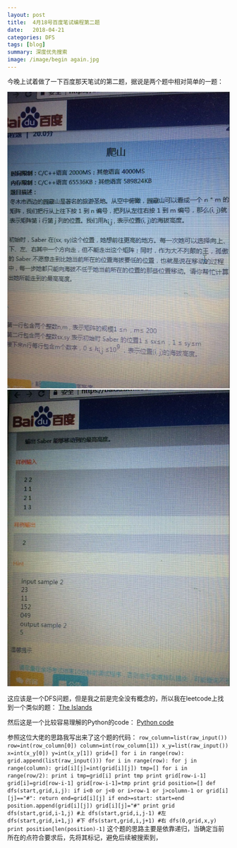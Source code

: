 ```yaml
---
layout: post
title:  4月18号百度笔试编程第二题
date:   2018-04-21 
categories: DFS
tags: [blog]  
summary: 深度优先搜索
image: /image/begin again.jpg
---
```

今晚上试着做了一下百度那天笔试的第二题，据说是两个题中相对简单的一题：

![baidu18.jpg](/image/baidu18.jpg)
![baidu19.jpg](/image/baidu19.jpg)

这应该是一个DFS问题，但是我之前是完全没有概念的，所以我在leetcode上找到一个类似的题：
[The Islands](https://leetcode.com/problems/number-of-islands/description/)

然后这是一个比较容易理解的Python的code：
[Python code](https://leetcode.com/problems/number-of-islands/discuss/56340/Python-Simple-DFS-Solution)

参照这位大佬的思路我写出来了这个题的代码：
`
row_column=list(raw_input())
row=int(row_column[0])
column=int(row_column[1])
x_y=list(raw_input())
x=int(x_y[0])
y=int(x_y[1])
grid=[]
for i in range(row):
    grid.append(list(raw_input()))
for i in range(row):
    for j in range(column):
        grid[i][j]=int(grid[i][j])
tmp=[]
for i in range(row/2):
    print i
    tmp=grid[i]
    print tmp
    print grid[row-i-1]
    grid[i]=grid[row-i-1]
    grid[row-i-1]=tmp
print grid
position=[]
def dfs(start,grid,i,j):
    if i<0 or j<0 or i>row-1 or j>column-1 or grid[i][j]=="#":
        return
    end=grid[i][j]
    if end>=start:
        start=end
        position.append(grid[i][j])
        grid[i][j]="#"
        print grid
        dfs(start,grid,i-1,j) #上
        dfs(start,grid,i,j-1) #左
        dfs(start,grid,i+1,j) #下
        dfs(start,grid,i,j+1) #右
dfs(0,grid,x,y)
print position[len(position)-1]
`
这个题的思路主要是依靠递归，当确定当前所在的点符合要求后，先将其标记，避免后续被搜索到，
